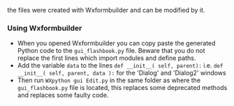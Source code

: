 the files were created with Wxformbuilder and can be modified by it.

### Using Wxformbuilder
- When you opened Wxformbuilder you can copy paste the generated Python code to the `gui_flashbook.py` file. Beware that you do not replace the first lines which import modules and define paths. 
- Add the variable `data` to the lines `def __init__( self, parent):` i.e. `def __init__( self, parent, data ):` for the 'Dialog' and 'Dialog2' windows
- Then run `WXpython gui Edit.py` in the same folder as where the `gui_flashbook.py` file is located, this replaces some deprecated methods and replaces some faulty code.
